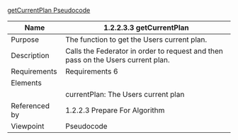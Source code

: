 [getCurrentPlan Pseudocode](/Logic/TeamTwoFiles/getCurrentPlant.txt)

| Name | 1.2.2.3.3 getCurrentPlan |
| ----------- | ----------- |
| Purpose | The function to get the Users current plan. |
| Description | Calls the Federator in order to request and then pass on the Users current plan. |
| Requirements | Requirements 6 |
| Elements 
| | currentPlan: The Users current plan|
| Referenced by | 1.2.2.3 Prepare For Algorithm |
| Viewpoint | Pseudocode |
